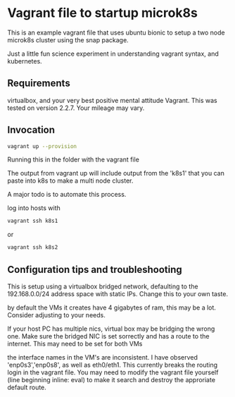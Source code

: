 # Vagrant file to startup microk8s

This is an example vagrant file that uses ubuntu bionic to setup a two node microk8s cluster using the snap package.

Just a little fun science experiment in understanding vagrant syntax, and kubernetes.

## Requirements

virtualbox, and your very best positive mental attitude
Vagrant. This was tested on version 2.2.7. Your mileage may vary.

## Invocation

```bash
vagrant up --provision
```

Running this in the folder with the vagrant file

The output from vagrant up will include output from the 'k8s1' that you can paste into k8s to make a multi node cluster.

A major todo is to automate this process.

log into hosts with

```bash
vagrant ssh k8s1
```

or

```bash
vagrant ssh k8s2
```

## Configuration tips and troubleshooting

This is setup using a virtualbox bridged network, defaulting to the 192.168.0.0/24 address space with static IPs. Change this to your own taste.

by default the VMs it creates have 4 gigabytes of ram, this may be a lot. Consider adjusting to your needs.

If your host PC has multiple nics, virtual box may be bridging the wrong one. Make sure the bridged NIC is set sorrectly and has a route to the internet. This may need to be set for both VMs

the interface names in the VM's are inconsistent. I have observed 'enp0s3','enp0s8', as well as eth0/eth1. This currently breaks the routing login in the vagrant file.
You may need to modify the vagrant file yourself (line beginning inline: eval) to make it search and destroy the approriate default route.
